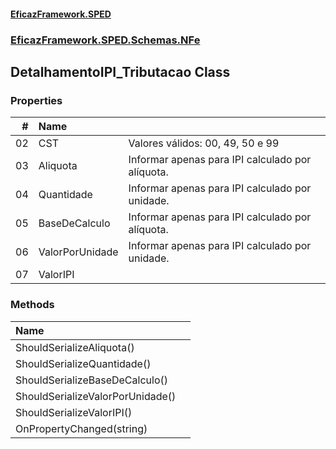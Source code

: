 #### [EficazFramework.SPED](EficazFrameworkSPED.md 'EficazFramework SPED')
### [EficazFramework.SPED.Schemas.NFe](EficazFramework.SPED.Schemas.NFe.md 'EficazFramework.SPED.Schemas.NFe')

## DetalhamentoIPI_Tributacao Class
### Properties

| # | Name | |
| ---: | :--- | :--- |
| 02 | CST | Valores válidos: 00, 49, 50 e 99 |
| 03 | Aliquota | Informar apenas para IPI calculado por alíquota. |
| 04 | Quantidade | Informar apenas para IPI calculado por unidade. |
| 05 | BaseDeCalculo | Informar apenas para IPI calculado por alíquota. |
| 06 | ValorPorUnidade | Informar apenas para IPI calculado por unidade. |
| 07 | ValorIPI |  |
### Methods

| Name | |
| :--- | :--- |
| ShouldSerializeAliquota() |  |
| ShouldSerializeQuantidade() |  |
| ShouldSerializeBaseDeCalculo() |  |
| ShouldSerializeValorPorUnidade() |  |
| ShouldSerializeValorIPI() |  |
| OnPropertyChanged(string) |  |
